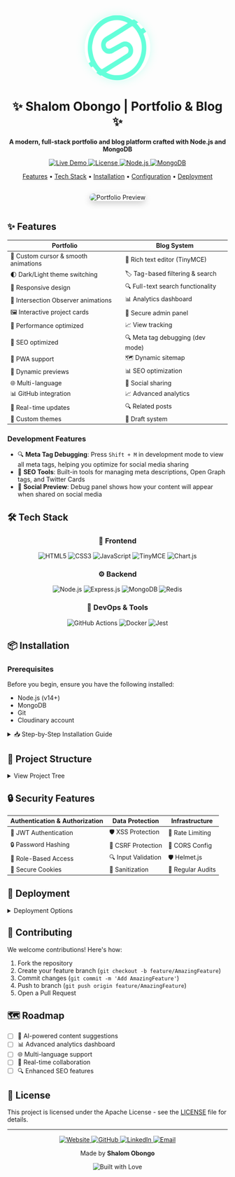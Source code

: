 <div align="center">
  <img src="/public/logo.svg" alt="Portfolio Logo" width="150" height="150" style="border-radius: 50%; box-shadow: 0 0 20px rgba(100, 255, 218, 0.3);">

  <h1>✨ Shalom Obongo | Portfolio & Blog ✨</h1>
  
  <p align="center">
    <strong>A modern, full-stack portfolio and blog platform crafted with Node.js and MongoDB</strong>
  </p>

  <p align="center">
    <a href="https://shalomobongo.tech" target="_blank">
      <img src="https://img.shields.io/badge/LIVE-DEMO-64ffda?style=for-the-badge&logoColor=white" alt="Live Demo" />
    </a>
    <a href="LICENSE">
      <img src="https://img.shields.io/badge/LICENSE-Apache-0a192f?style=for-the-badge" alt="License" />
    </a>
    <a href="https://nodejs.org">
      <img src="https://img.shields.io/badge/NODE-18.x-339933?style=for-the-badge&logo=node.js&logoColor=white" alt="Node.js" />
    </a>
    <a href="https://www.mongodb.com">
      <img src="https://img.shields.io/badge/MONGODB-47A248?style=for-the-badge&logo=mongodb&logoColor=white" alt="MongoDB" />
    </a>
  </p>

  <p align="center">
    <a href="#-features">Features</a> •
    <a href="#%EF%B8%8F-tech-stack">Tech Stack</a> •
    <a href="#-installation">Installation</a> •
    <a href="#-configuration">Configuration</a> •
    <a href="#-deployment">Deployment</a>
  </p>

  <br/>

  <img src="preview.gif" alt="Portfolio Preview" style="border-radius: 10px; box-shadow: 0 5px 15px rgba(0,0,0,0.2);" />
</div>

<br/>

## ✨ Features

<div align="center">

| Portfolio | Blog System |
|-----------|-------------|
| 🎨 Custom cursor & smooth animations | 📝 Rich text editor (TinyMCE) |
| 🌓 Dark/Light theme switching | 🏷️ Tag-based filtering & search |
| 📱 Responsive design | 🔍 Full-text search functionality |
| 🔄 Intersection Observer animations | 📊 Analytics dashboard |
| 🖼️ Interactive project cards | 🔐 Secure admin panel |
| 🚀 Performance optimized | 📈 View tracking |
| 🎯 SEO optimized | 🔍 Meta tag debugging (dev mode) | Cloudinary Integration
| 📱 PWA support | 🗺️ Dynamic sitemap |
| 🎯 Dynamic previews | 📊 SEO optimization |
| 🌐 Multi-language | 📱 Social sharing |
| 📊 GitHub integration | 📈 Advanced analytics |
| 🔄 Real-time updates | 🔍 Related posts |
| 🎨 Custom themes | 📝 Draft system |

</div>

### Development Features

- 🔍 **Meta Tag Debugging**: Press `Shift + M` in development mode to view all meta tags, helping you optimize for social media sharing
- 🎯 **SEO Tools**: Built-in tools for managing meta descriptions, Open Graph tags, and Twitter Cards
- 📱 **Social Preview**: Debug panel shows how your content will appear when shared on social media

## 🛠️ Tech Stack

<div align="center">

### 🎨 Frontend
![HTML5](https://img.shields.io/badge/HTML5-E34F26?style=for-the-badge&logo=html5&logoColor=white)
![CSS3](https://img.shields.io/badge/CSS3-1572B6?style=for-the-badge&logo=css3&logoColor=white)
![JavaScript](https://img.shields.io/badge/JavaScript-F7DF1E?style=for-the-badge&logo=javascript&logoColor=black)
![TinyMCE](https://img.shields.io/badge/TinyMCE-18A303?style=for-the-badge&logo=tinymce&logoColor=white)
![Chart.js](https://img.shields.io/badge/Chart.js-FF6384?style=for-the-badge&logo=chart.js&logoColor=white)

### ⚙️ Backend
![Node.js](https://img.shields.io/badge/Node.js-339933?style=for-the-badge&logo=nodedotjs&logoColor=white)
![Express.js](https://img.shields.io/badge/Express.js-000000?style=for-the-badge&logo=express&logoColor=white)
![MongoDB](https://img.shields.io/badge/MongoDB-47A248?style=for-the-badge&logo=mongodb&logoColor=white)
![Redis](https://img.shields.io/badge/Redis-DC382D?style=for-the-badge&logo=redis&logoColor=white)

### 🔧 DevOps & Tools
![GitHub Actions](https://img.shields.io/badge/GitHub_Actions-2088FF?style=for-the-badge&logo=github-actions&logoColor=white)
![Docker](https://img.shields.io/badge/Docker-2496ED?style=for-the-badge&logo=docker&logoColor=white)
![Jest](https://img.shields.io/badge/Jest-C21325?style=for-the-badge&logo=jest&logoColor=white)

</div>

## 📦 Installation

### Prerequisites

Before you begin, ensure you have the following installed:

- Node.js (v14+)
- MongoDB
- Git
- Cloudinary account

<details>
<summary>📥 Step-by-Step Installation Guide</summary>

### 1️⃣ Clone the Repository
```bash
git clone https://github.com/ShalomObongo/Shalom_portfolio
cd portfolio
```

### 2️⃣ Install Dependencies
```bash
npm install
```

### 3️⃣ Environment Setup
```bash
cp .env.example .env
```

Update `.env` with your credentials:
```env
MONGODB_URI=your_mongodb_connection_string
JWT_SECRET=your_secure_jwt_secret
ADMIN_EMAIL=your_admin_email
ADMIN_PASSWORD=your_secure_password
TINYMCE_API_KEY=your_tiny_mce_api_key
CLOUDINARY_CLOUD_NAME=your_cloudinary_cloud_name
CLOUDINARY_API_KEY=your_cloudinary_api_key
CLOUDINARY_API_SECRET=your_cloudinary_api_secret
```

### 4️⃣ Initialize Admin Account
```bash
npm run init-admin
```

### 5️⃣ Start the Server
```bash
npm start
```

Visit `http://localhost:3000` 🚀

</details>

## 📁 Project Structure

<details>
<summary>View Project Tree</summary>

```
portfolio/
├── 📁 admin/          # Admin dashboard
├── 📁 api/            # Backend API routes
├── 📁 blog/           # Blog system
├── 📁 public/         # Static assets
├── 📁 models/         # MongoDB schemas
├── 📁 config/         # Configuration
├── 📁 scripts/        # Utility scripts
├── 📄 .env            # Environment vars
├── 📄 server.js       # Express server
├── 📄 index.html      # Main portfolio
├── 📄 main.css        # Global styles
└── 📄 index.js        # Main JavaScript
```

</details>

## 🔒 Security Features

<div align="center">

| Authentication & Authorization | Data Protection | Infrastructure |
|------------------------------|-----------------|----------------|
| 🔑 JWT Authentication | 🛡️ XSS Protection | 🚫 Rate Limiting |
| 🔒 Password Hashing | 🔰 CSRF Protection | 📡 CORS Config |
| 👤 Role-Based Access | 🔍 Input Validation | 🛡️ Helmet.js |
| 🍪 Secure Cookies | 📝 Sanitization | 🔄 Regular Audits |

</div>

## 🚀 Deployment

<details>
<summary>Deployment Options</summary>

### 🌐 Traditional Hosting
1. Set up Node.js environment
2. Clone and configure
3. Start with PM2

### ☁️ Cloud Platforms
- AWS Elastic Beanstalk
- Google Cloud Run
- Heroku
- Digital Ocean
- Render

### 🐳 Docker (Coming Soon)
Stay tuned for containerized deployment!

</details>

## 🤝 Contributing

We welcome contributions! Here's how:

1. Fork the repository
2. Create your feature branch (`git checkout -b feature/AmazingFeature`)
3. Commit changes (`git commit -m 'Add AmazingFeature'`)
4. Push to branch (`git push origin feature/AmazingFeature`)
5. Open a Pull Request

## 🗺️ Roadmap

- [ ] 🤖 AI-powered content suggestions
- [ ] 📊 Advanced analytics dashboard
- [ ] 🌐 Multi-language support
- [ ] 👥 Real-time collaboration
- [ ] 🔍 Enhanced SEO features

## 📄 License

This project is licensed under the Apache License - see the [LICENSE](LICENSE) file for details.

---

<div align="center">
  <p>
    <a href="https://shalomobongo.tech">
      <img src="https://img.shields.io/badge/Website-64ffda?style=for-the-badge&logo=google-chrome&logoColor=white" alt="Website"/>
    </a>
    <a href="https://github.com/ShalomObongo">
      <img src="https://img.shields.io/badge/GitHub-100000?style=for-the-badge&logo=github&logoColor=white" alt="GitHub"/>
    </a>
    <a href="https://www.linkedin.com/in/shalom-obongo">
      <img src="https://img.shields.io/badge/LinkedIn-0077B5?style=for-the-badge&logo=linkedin&logoColor=white" alt="LinkedIn"/>
    </a>
    <a href="mailto:shalomobongo@yahoo.com">
      <img src="https://img.shields.io/badge/Email-D14836?style=for-the-badge&logo=gmail&logoColor=white" alt="Email"/>
    </a>
  </p>
  
  <p>Made by <strong>Shalom Obongo</strong></p>
  
  <img src="[https://forthebadge.com/images/badges/built-with-love.svg](https://img.shields.io/badge/Built_with_Futuristic_Tech-64ffda?style=for-the-badge&logo=rocket)" alt="Built with Love"/>
</div>
